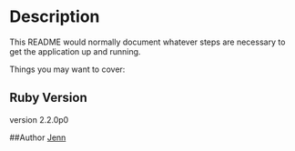 # Description

This README would normally document whatever steps are necessary to get the
application up and running.

Things you may want to cover:

## Ruby Version
version 2.2.0p0

##Author
[Jenn](https://github.com/jenniferyien)
